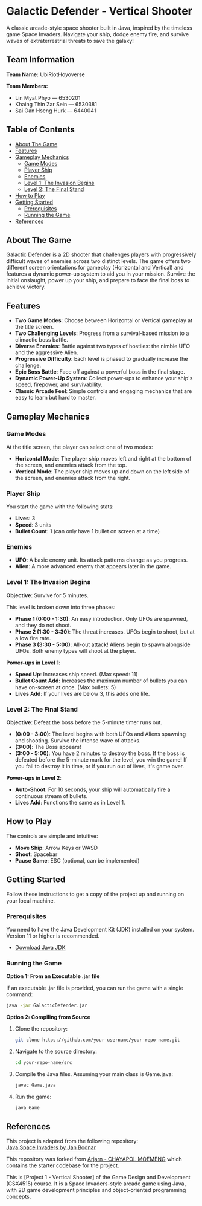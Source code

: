 # Galactic Defender - Vertical Shooter

A classic arcade-style space shooter built in Java, inspired by the timeless game Space Invaders. Navigate your ship, dodge enemy fire, and survive waves of extraterrestrial threats to save the galaxy!

## Team Information

**Team Name:** UbiRiotHoyoverse

**Team Members:**

- Lin Myat Phyo         — 6530201  
- Khaing Thin Zar Sein  — 6530381  
- Sai Oan Hseng Hurk    — 6440041

## Table of Contents
* [About The Game](#about-the-game)
* [Features](#features)
* [Gameplay Mechanics](#gameplay-mechanics)
    * [Game Modes](#game-modes)
    * [Player Ship](#player-ship)
    * [Enemies](#enemies)
    * [Level 1: The Invasion Begins](#level-1-the-invasion-begins)
    * [Level 2: The Final Stand](#level-2-the-final-stand)
* [How to Play](#how-to-play)
* [Getting Started](#getting-started)
    * [Prerequisites](#prerequisites)
    * [Running the Game](#running-the-game)
* [References](#references)

## About The Game

Galactic Defender is a 2D shooter that challenges players with progressively difficult waves of enemies across two distinct levels. The game offers two different screen orientations for gameplay (Horizontal and Vertical) and features a dynamic power-up system to aid you in your mission. Survive the initial onslaught, power up your ship, and prepare to face the final boss to achieve victory.

## Features

* **Two Game Modes**: Choose between Horizontal or Vertical gameplay at the title screen.
* **Two Challenging Levels**: Progress from a survival-based mission to a climactic boss battle.
* **Diverse Enemies**: Battle against two types of hostiles: the nimble UFO and the aggressive Alien.
* **Progressive Difficulty**: Each level is phased to gradually increase the challenge.
* **Epic Boss Battle**: Face off against a powerful boss in the final stage.
* **Dynamic Power-Up System**: Collect power-ups to enhance your ship's speed, firepower, and survivability.
* **Classic Arcade Feel**: Simple controls and engaging mechanics that are easy to learn but hard to master.

## Gameplay Mechanics

### Game Modes

At the title screen, the player can select one of two modes:
* **Horizontal Mode**: The player ship moves left and right at the bottom of the screen, and enemies attack from the top.
* **Vertical Mode**: The player ship moves up and down on the left side of the screen, and enemies attack from the right.

### Player Ship

You start the game with the following stats:
* **Lives**: 3
* **Speed**: 3 units
* **Bullet Count**: 1 (can only have 1 bullet on screen at a time)

### Enemies

* **UFO**: A basic enemy unit. Its attack patterns change as you progress.
* **Alien**: A more advanced enemy that appears later in the game.

### Level 1: The Invasion Begins

**Objective**: Survive for 5 minutes.

This level is broken down into three phases:
* **Phase 1 (0:00 - 1:30)**: An easy introduction. Only UFOs are spawned, and they do not shoot.
* **Phase 2 (1:30 - 3:30)**: The threat increases. UFOs begin to shoot, but at a low fire rate.
* **Phase 3 (3:30 - 5:00)**: All-out attack! Aliens begin to spawn alongside UFOs. Both enemy types will shoot at the player.

**Power-ups in Level 1**:
* **Speed Up**: Increases ship speed. (Max speed: 11)
* **Bullet Count Add**: Increases the maximum number of bullets you can have on-screen at once. (Max bullets: 5)
* **Lives Add**: If your lives are below 3, this adds one life.

### Level 2: The Final Stand

**Objective**: Defeat the boss before the 5-minute timer runs out.

* **(0:00 - 3:00)**: The level begins with both UFOs and Aliens spawning and shooting. Survive the intense wave of attacks.
* **(3:00)**: The Boss appears!
* **(3:00 - 5:00)**: You have 2 minutes to destroy the boss. If the boss is defeated before the 5-minute mark for the level, you win the game! If you fail to destroy it in time, or if you run out of lives, it's game over.

**Power-ups in Level 2**:
* **Auto-Shoot**: For 10 seconds, your ship will automatically fire a continuous stream of bullets.
* **Lives Add**: Functions the same as in Level 1.

## How to Play

The controls are simple and intuitive:
* **Move Ship**: Arrow Keys or WASD
* **Shoot**: Spacebar
* **Pause Game**: ESC (optional, can be implemented)

## Getting Started

Follow these instructions to get a copy of the project up and running on your local machine.

### Prerequisites

You need to have the Java Development Kit (JDK) installed on your system. Version 11 or higher is recommended.
* [Download Java JDK](https://www.oracle.com/java/technologies/downloads/)

### Running the Game

**Option 1: From an Executable .jar file**

If an executable .jar file is provided, you can run the game with a single command:
```bash
java -jar GalacticDefender.jar
```

**Option 2: Compiling from Source**

1. Clone the repository:
   ```bash
   git clone https://github.com/your-username/your-repo-name.git
   ```

2. Navigate to the source directory:
   ```bash
   cd your-repo-name/src
   ```

3. Compile the Java files. Assuming your main class is Game.java:
   ```bash
   javac Game.java
   ```

4. Run the game:
   ```bash
   java Game
   ```

## References

This project is adapted from the following repository:  
[Java Space Invaders by Jan Bodnar](https://github.com/janbodnar/Java-Space-Invaders)

This repository was forked from [Arjarn - CHAYAPOL MOEMENG](https://github.com/mchayapol/gdd-space-invaders-project) which contains the starter codebase for the project.

This is [Project 1 - Vertical Shooter] of the Game Design and Development (CSX4515) course. It is a Space Invaders-style arcade game using Java, with 2D game development principles and object-oriented programming concepts.
